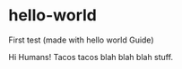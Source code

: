 # hello-world
First test (made with hello world Guide)

Hi Humans!
Tacos tacos blah blah blah stuff. 
